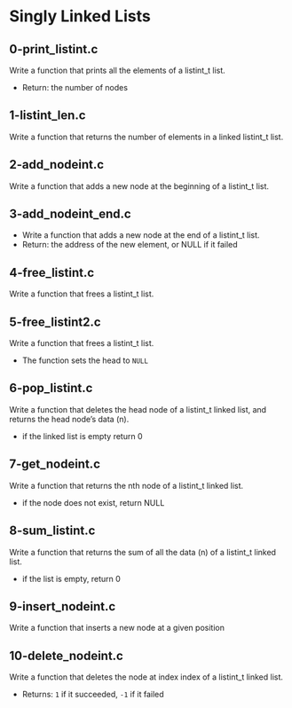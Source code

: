 # Singly Linked Lists

## 0-print_listint.c
Write a function that prints all the elements of a listint_t list.
- Return: the number of nodes

## 1-listint_len.c
Write a function that returns the number of elements in a linked listint_t list.

## 2-add_nodeint.c
Write a function that adds a new node at the beginning of a listint_t list.

## 3-add_nodeint_end.c
- Write a function that adds a new node at the end of a listint_t list.
- Return: the address of the new element, or NULL if it failed

## 4-free_listint.c
Write a function that frees a listint_t list.

## 5-free_listint2.c
Write a function that frees a listint_t list.
- The function sets the head to `NULL`

## 6-pop_listint.c
Write a function that deletes the head node of a listint_t linked list, and returns the head node’s data (n).
- if the linked list is empty return 0

## 7-get_nodeint.c
Write a function that returns the nth node of a listint_t linked list.
- if the node does not exist, return NULL

## 8-sum_listint.c
Write a function that returns the sum of all the data (n) of a listint_t linked list.
- if the list is empty, return 0

## 9-insert_nodeint.c
Write a function that inserts a new node at a given position

## 10-delete_nodeint.c
Write a function that deletes the node at index index of a listint_t linked list.
- Returns: `1` if it succeeded, `-1` if it failed
